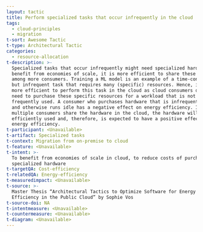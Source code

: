 ```yaml
---
layout: tactic
title: Perform specialized tasks that occur infrequently in the cloud
tags:
  - cloud-principles
  - migration
t-sort: Awesome Tactic
t-type: Architectural Tactic
categories:
  - resource-allocation
t-description: >-
  Specialized tasks that occur infrequently might need specialized hardware. To
  benefit from economies of scale, it is more efficient to share these resources
  among more consumers. Training a ML model is an example of a time-consuming
  but infrequent task that requires many (specific) resources. Hence, it can be
  more efficient to perform this task in the cloud as cloud consumers do not
  need to purchase these specific resources for a workload that is not
  frequently used. A consumer who purchases hardware that is infrequently used
  and otherwise runs idle has a negative effect on energy efficiency. If
  multiple consumers share the hardware in the cloud, the hardware will be more
  efficiently used and, therefore, is expected to have a positive effect on the
  energy efficiency.
t-participant: <Unavailable>
t-artifact: Specialized tasks
t-context: Migration from on-premise to cloud
t-feature: <Unavailable>
t-intent: >-
  To benefit from economies of scale in cloud, to reduce costs of purchasing
  specialized hardware
t-targetQA: Cost-efficiency
t-relatedQA: Energy-efficiency
t-measuredimpact: <Unavailable>
t-source: >-
  Master Thesis “Architectural Tactics to Optimize Software for Energy
  Efficiency in the Public Cloud” by Sophie Vos
t-source-doi: NA
t-intentmeasure: <Unavailable>
t-countermeasure: <Unavailable>
t-diagram: <Unavailable>
---
```


